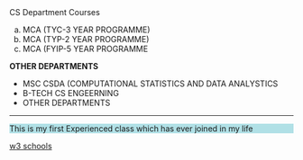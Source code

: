 <html>
<head>CS Department Courses</head>
<body>
  <ol type=a>
    <li>MCA (TYC-3 YEAR PROGRAMME)</li>
    <li>MCA (TYP-2 YEAR PROGRAMME)</li>
    <li>MCA (FYIP-5 YEAR PROGRAMME </li>
  </ol>
  <b style="Arial" font size=52> OTHER DEPARTMENTS</b>
  <ul>
    <li>MSC CSDA (COMPUTATIONAL STATISTICS AND DATA ANALYSTICS</li>
    <li>B-TECH CS ENGEERNING</li>
    <li>OTHER DEPARTMENTS</li>
  </ul>
  <hr>
  <p style="background-color:powderblue;">This is my first Experienced class which  has ever joined in my life</p>
  <a href="https://www.w3schools.com/html/html_attributes.asp">w3 schools</a>
  
</body>
</html>

